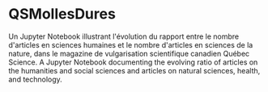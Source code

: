 # QSMollesDures
Un Jupyter Notebook illustrant l'évolution du rapport entre le nombre d'articles en sciences humaines et le nombre d'articles en sciences de la nature, dans le magazine de vulgarisation scientifique canadien Québec Science.
A Jupyter Notebook documenting the evolving ratio of articles on the humanities and social sciences and articles on natural sciences, health, and technology.
